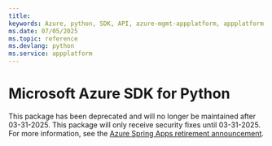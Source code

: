 ```yaml
---
title: 
keywords: Azure, python, SDK, API, azure-mgmt-appplatform, appplatform
ms.date: 07/05/2025
ms.topic: reference
ms.devlang: python
ms.service: appplatform
---
```

# Microsoft Azure SDK for Python

This package has been deprecated and will no longer be maintained after 03-31-2025. This package will only receive security fixes until 03-31-2025. For more information, see the [Azure Spring Apps retirement announcement](https://aka.ms/asaretirement). 


